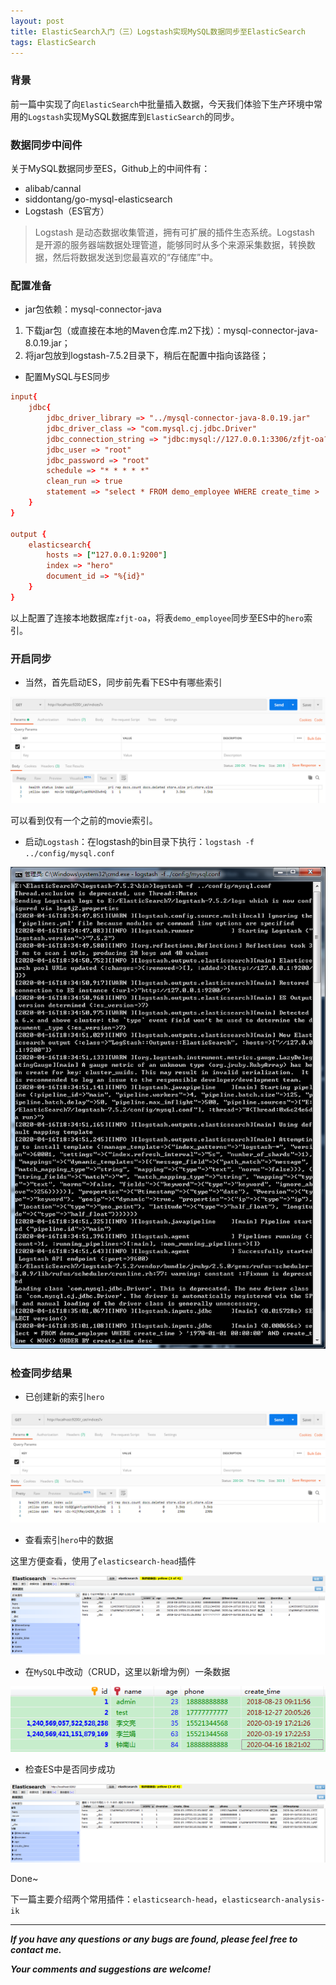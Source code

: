 ```yaml
---
layout: post
title: ElasticSearch入门（三）Logstash实现MySQL数据同步至ElasticSearch
tags: ElasticSearch
---
```


### 背景

前一篇中实现了向`ElasticSearch`中批量插入数据，今天我们体验下生产环境中常用的`Logstash`实现MySQL数据库到`ElasticSearch`的同步。

### 数据同步中间件

关于MySQL数据同步至ES，Github上的中间件有：
- alibab/cannal
- siddontang/go-mysql-elasticsearch
- Logstash（ES官方）

> Logstash 是动态数据收集管道，拥有可扩展的插件生态系统。Logstash 是开源的服务器端数据处理管道，能够同时从多个来源采集数据，转换数据，然后将数据发送到您最喜欢的“存储库”中。

### 配置准备

- jar包依赖：mysql-connector-java

1. 下载jar包（或直接在本地的Maven仓库.m2下找）：mysql-connector-java-8.0.19.jar；
2. 将jar包放到logstash-7.5.2目录下，稍后在配置中指向该路径；

- 配置MySQL与ES同步

```conf
input{
    jdbc{
        jdbc_driver_library => "../mysql-connector-java-8.0.19.jar"
        jdbc_driver_class => "com.mysql.cj.jdbc.Driver"
        jdbc_connection_string => "jdbc:mysql://127.0.0.1:3306/zfjt-oa?serverTimezone=Asia/Shanghai"
        jdbc_user => "root"
        jdbc_password => "root"
        schedule => "* * * * *"
        clean_run => true
        statement => "select * FROM demo_employee WHERE create_time > :sql_last_value AND create_time < NOW() ORDER BY create_time desc"
    }
}

output {
    elasticsearch{
        hosts => ["127.0.0.1:9200"]
        index => "hero"
        document_id => "%{id}"
    }
}
```

以上配置了连接本地数据库`zfjt-oa`，将表`demo_employee`同步至ES中的`hero`索引。

### 开启同步

- 当然，首先启动ES，同步前先看下ES中有哪些索引

![2020-04-16-ES-Before.png](https://github.com/heartsuit/heartsuit.github.io/raw/master/pictures/2020-04-16-ES-Before.png)

可以看到仅有一个之前的movie索引。

- 启动`Logstash`：在logstash的bin目录下执行：`logstash -f ../config/mysql.conf`

![2020-04-16-ES-Start-Logstash.png](https://github.com/heartsuit/heartsuit.github.io/raw/master/pictures/2020-04-16-ES-Start-Logstash.png)

### 检查同步结果

- 已创建新的索引`hero`

![2020-04-16-ES-After.png](https://github.com/heartsuit/heartsuit.github.io/raw/master/pictures/2020-04-16-ES-After.png)

- 查看索引`hero`中的数据

这里方便查看，使用了`elasticsearch-head`插件

![2020-04-16-ES-Hero.png](https://github.com/heartsuit/heartsuit.github.io/raw/master/pictures/2020-04-16-ES-Hero.png)

- 在`MySQL`中改动（CRUD，这里以新增为例）一条数据

![2020-04-16-ES-MySQL.png](https://github.com/heartsuit/heartsuit.github.io/raw/master/pictures/2020-04-16-ES-MySQL.png)

- 检查ES中是否同步成功

![2020-04-16-ES-Hero-2.png](https://github.com/heartsuit/heartsuit.github.io/raw/master/pictures/2020-04-16-ES-Hero-2.png)

Done~

下一篇主要介绍两个常用插件：`elasticsearch-head`，`elasticsearch-analysis-ik`

---

***If you have any questions or any bugs are found, please feel free to contact me.***

***Your comments and suggestions are welcome!***


